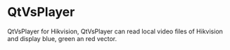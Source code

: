 # QtVsPlayer
QtVsPlayer for Hikvision, QtVsPlayer can read local video files of Hikvision and display blue, green an red vector.
